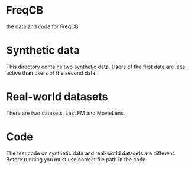 # FreqCB
the data and code for FreqCB
# Synthetic data
This directory contains two synthetic data.  Users of the first data are less active than users of the second data. 
# Real-world datasets
There are two datasets, Last.FM and MovieLens. 
# Code
The test code on synthetic data and real-world datasets are different. Before running you must use correct file path in the code.
